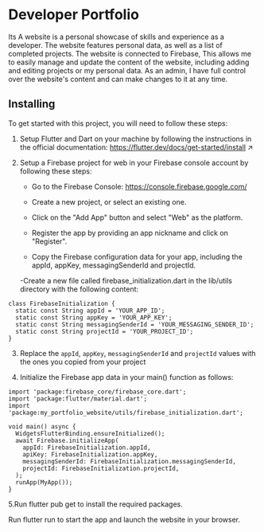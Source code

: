 # Developer Portfolio

Its A website is a personal showcase of  skills and experience as a developer. The website features  personal data, as well as a list of completed projects. The website is connected to Firebase, This allows me to easily manage and update the content of the website, including adding and editing projects or my personal data. As an admin, I have full control over the website's content and can make changes to it at any time.

## Installing
To get started with this project, you will need to follow these steps:

1. Setup Flutter and Dart on your machine by following the instructions in the official documentation: https://flutter.dev/docs/get-started/install ↗

2. Setup a Firebase project for web in your Firebase console account by following these steps:

     - Go to the Firebase Console: https://console.firebase.google.com/
   
     - Create a new project, or select an existing one.
   
     - Click on the "Add App" button and select "Web" as the platform.
   
     - Register the app by providing an app nickname and click on "Register".
   
     - Copy the Firebase configuration data for your app, including the appId, appKey, messagingSenderId and projectId.
   
     -Create a new file called firebase_initialization.dart in the lib/utils directory with the following content:
``` 
class FirebaseInitialization {
  static const String appId = 'YOUR_APP_ID';
  static const String appKey = 'YOUR_APP_KEY';
  static const String messagingSenderId = 'YOUR_MESSAGING_SENDER_ID';
  static const String projectId = 'YOUR_PROJECT_ID';
}

```

3. Replace the `appId`, `appKey`, `messagingSenderId` and `projectId` values with the ones you copied from your project

4. Initialize the Firebase app data in your main() function as follows:

```
import 'package:firebase_core/firebase_core.dart';
import 'package:flutter/material.dart';
import 'package:my_portfolio_website/utils/firebase_initialization.dart';

void main() async {
  WidgetsFlutterBinding.ensureInitialized();
  await Firebase.initializeApp(
    appId: FirebaseInitialization.appId,
    apiKey: FirebaseInitialization.appKey,
    messagingSenderId: FirebaseInitialization.messagingSenderId,
    projectId: FirebaseInitialization.projectId,
  );
  runApp(MyApp());
}
```

5.Run flutter pub get to install the required packages.

Run flutter run to start the app and launch the website in your browser.
